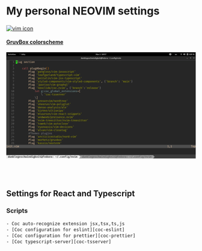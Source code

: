 # My personal NEOVIM settings # 

[<img
    alt="vim icon"
    width="60px"
    align="center"
    src="https://www.svgrepo.com/show/354105/neovim.svg"
/>][neovim]

#### [GruvBox colorscheme ](https://github.com/morhetz/gruvbox) #####

<img
    alt="gruvbox print"
    src="./gruvboxprint.png"
/>

<br/> <br/>

## Settings for React and Typescript ##

### Scripts ###

    - Coc auto-recognize extension jsx,tsx,ts,js
    - [Coc configuration for eslint][coc-eslint]
    - [Coc configuration for prettier][coc-prettier]
    - [Coc typescript-server][coc-tsserver]

[neovim]: https://neovim.io
[coc-eslint]: https://github.com/neoclide/coc-prettier
[coc-prettier]: https://github.com/neoclide/coc-prettier
[coc-tsserver]: https://github.com/neoclide/coc-tsserver
